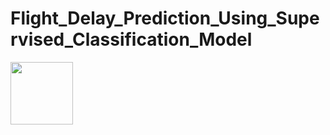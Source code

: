 # Flight_Delay_Prediction_Using_Supervised_Classification_Model

<img src="[Delayed.png]" width="100" height="100">
